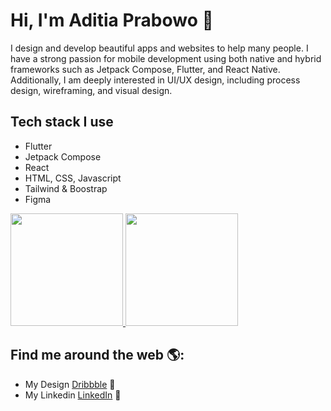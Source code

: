 # Hi, I'm Aditia Prabowo 👋 

I design and develop beautiful apps and websites to help many people. I have a strong passion for mobile development using both native and hybrid frameworks such as Jetpack Compose, Flutter, and React Native. Additionally, I am deeply interested in UI/UX design, including process design, wireframing, and visual design.

## Tech stack I use
* Flutter
* Jetpack Compose
* React
* HTML, CSS, Javascript
* Tailwind & Boostrap
* Figma

<a href="https://github.com/aditiaprabowo3">
  <img height="180em" src="https://github-readme-stats-eight-theta.vercel.app/api?username=aditiaprabowo3&show_icons=true&theme=algolia&include_all_commits=true&count_private=true"/>
  <img height="180em" src="https://github-readme-stats-eight-theta.vercel.app/api/top-langs/?username=aditiaprabowo3&layout=compact&langs_count=8&theme=algolia"/>
</a>

## Find me around the web 🌎: 
- My Design <a href="https://dribbble.com/aditiaprabowo"> Dribbble</a> 🏓
- My Linkedin <a href="https://www.linkedin.com/in/aditia-prabowo-109a00228/">LinkedIn</a> 💼
